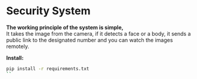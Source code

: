 # Security System

**The working principle of the system is simple,**
<br>
It takes the image from the camera, if it detects a face or a body, it sends a public link to the designated number and you can watch the images remotely.

**Install:**
```bash
pip install -r requirements.txt
``
